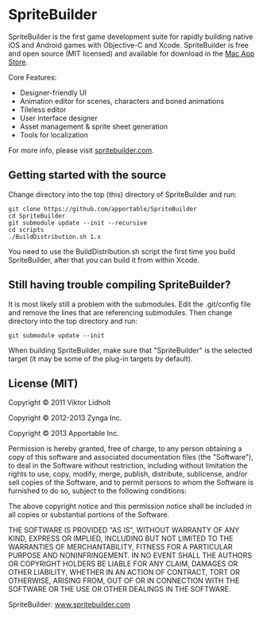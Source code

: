 # SpriteBuilder

SpriteBuilder is the first game development suite for rapidly building native iOS and Android games with Objective-C and Xcode. SpriteBuilder is free and open source (MIT licensed) and available for download in the [Mac App Store](https://itunes.apple.com/us/app/spritebuilder/id784912885?mt=12).

Core Features:

* Designer-friendly UI
* Animation editor for scenes, characters and boned animations
* Tileless editor
* User interface designer
* Asset management & sprite sheet generation
* Tools for localization

For more info, please visit [spritebuilder.com](http://spritebuilder.com).

## Getting started with the source

Change directory into the top (this) directory of SpriteBuilder and run:

    git clone https://github.com/apportable/SpriteBuilder
    cd SpriteBuilder
    git submodule update --init --recursive
    cd scripts
    ./BuildDistribution.sh 1.x

You need to use the BuildDistribution.sh script the first time you build SpriteBuilder, after that you can build it from within Xcode.

## Still having trouble compiling SpriteBuilder?

It is most likely still a problem with the submodules. Edit the .git/config file and remove the lines that are referencing submodules. Then change directory into the top directory and run:

    git submodule update --init

When building SpriteBuilder, make sure that "SpriteBuilder" is the selected target (it may be some of the plug-in targets by default).

## License (MIT)
Copyright © 2011 Viktor Lidholt

Copyright © 2012-2013 Zynga Inc.

Copyright © 2013 Apportable Inc.

Permission is hereby granted, free of charge, to any person obtaining a copy of this software and associated documentation files (the "Software"), to deal in the Software without restriction, including without limitation the rights to use, copy, modify, merge, publish, distribute, sublicense, and/or sell copies of the Software, and to permit persons to whom the Software is furnished to do so, subject to the following conditions:

The above copyright notice and this permission notice shall be included in all copies or substantial portions of the Software.

THE SOFTWARE IS PROVIDED "AS IS", WITHOUT WARRANTY OF ANY KIND, EXPRESS OR IMPLIED, INCLUDING BUT NOT LIMITED TO THE WARRANTIES OF MERCHANTABILITY, FITNESS FOR A PARTICULAR PURPOSE AND NONINFRINGEMENT. IN NO EVENT SHALL THE AUTHORS OR COPYRIGHT HOLDERS BE LIABLE FOR ANY CLAIM, DAMAGES OR OTHER LIABILITY, WHETHER IN AN ACTION OF CONTRACT, TORT OR OTHERWISE, ARISING FROM, OUT OF OR IN CONNECTION WITH THE SOFTWARE OR THE USE OR OTHER DEALINGS IN THE SOFTWARE.

SpriteBuilder: www.spritebuilder.com
